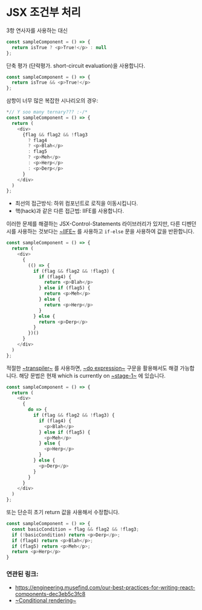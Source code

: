 # JSX 조건부 처리
3항 연사자를 사용하는 대신
```javascript
const sampleComponent = () => {
  return isTrue ? <p>True!</p> : null
};
```

단축 평가 (단락평가. short-circuit evaluation)을 사용합니다.
```javascript
const sampleComponent = () => {
  return isTrue && <p>True!</p>
};
```
삼항이 너무 많은 복잡한 시나리오의 경우:

```javascript
*// Y soo many ternary??? :-/*
const sampleComponent = () => {
  return (
    <div>
      {flag && flag2 && !flag3
        ? flag4
        ? <p>Blah</p>
        : flag5
        ? <p>Meh</p>
        : <p>Herp</p>
        : <p>Derp</p>
      }
    </div>
  )
};
```

 - 최선의 접근방식: 하위 컴포넌트로 로직을 이동시킵니다.
 - 핵(hack)과 같은 다른 접근법: IIFE를 사용합니다.

이러한 문제를 해결하는 JSX-Control-Statements 라이브러리가 있지만,  다른 디펜던시를 사용하는 것보다는 [~IIFE~](~http://stackoverflow.com/questions/8228281/what-is-the-function-construct-in-javascript~) 를 사용하고 `if-else` 문을 사용하여 값을 반환합니다.

```javascript
const sampleComponent = () => {
  return (
    <div>
      {
        (() => {
          if (flag && flag2 && !flag3) {
            if (flag4) {
              return <p>Blah</p>
            } else if (flag5) {
              return <p>Meh</p>
            } else {
              return <p>Herp</p>
            }
          } else {
            return <p>Derp</p>
          }
        })()
      }
    </div>
  )
};
```

적절한  [~transpiler~](~https://babeljs.io/docs/plugins/transform-do-expressions/~) 를 사용하면, [~do expression~](~https://github.com/tc39/proposal-do-expressions~)  구문을 활용해서도 해결 가능합니다. 해당 문법은 현재 which is currently on [~stage-1~](~https://github.com/tc39/proposal-do-expressions~) 에 있습니다.


```javascript
const sampleComponent = () => {
  return (
    <div>
      {
        do => {
          if (flag && flag2 && !flag3) {
            if (flag4) {
              <p>Blah</p>
            } else if (flag5) {
              <p>Meh</p>
            } else {
              <p>Herp</p>
            }
          } else {
            <p>Derp</p>
          }
        }
      }
    </div>
  )
};
```


또는 단순히 초기 return 값을 사용해서 수정합니다.

```javascript
const sampleComponent = () => {
  const basicCondition = flag && flag2 && !flag3;
  if (!basicCondition) return <p>Derp</p>;
  if (flag4) return <p>Blah</p>;
  if (flag5) return <p>Meh</p>;
  return <p>Herp</p>
}
```

### 연관된 링크:
- https://engineering.musefind.com/our-best-practices-for-writing-react-components-dec3eb5c3fc8
- [~Conditional rendering~](~https://reactjs.org/docs/conditional-rendering.html~)

